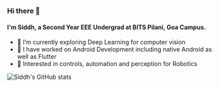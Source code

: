 ### Hi there 👋

<!--
**evilpanda009/evilpanda009** is a ✨ _special_ ✨ repository because its `README.md` (this file) appears on your GitHub profile.

Here are some ideas to get you started: -->

<!-- - 🔭 I’m currently working on
 - 👯 I’m looking to collaborate on ...
- 🤔 I’m looking for help with ...
- 💬 Ask me about ...
- 📫 How to reach me: ...
- 😄 Pronouns: ...
- ⚡ Fun fact: ...
--> 

#### I'm Siddh, a Second Year EEE Undergrad at BITS Pilani, Goa Campus. 
- 🌱 I’m currently exploring Deep Learning for computer vision
- 🌠 I have worked on Android Development including native Android as well as Flutter
- 🤖 Interested in controls, automation and perception for Robotics

![Siddh's GitHub stats](https://github-readme-stats.vercel.app/api?username=evilpanda009&show_icons=true&theme=synthwave)  
  



